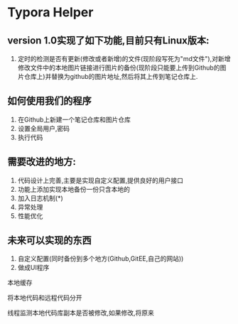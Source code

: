 # Typora Helper

## version 1.0实现了如下功能,目前只有Linux版本:

1. 定时的检测是否有更新(修改或者新增)的文件(现阶段写死为"md文件"),对新增修改文件中的本地图片链接进行图片的备份(现阶段只能要上传到Github的图片仓库上)并替换为github的图片地址,然后将其上传到笔记仓库上.

## 如何使用我们的程序

1. 在Github上新建一个笔记仓库和图片仓库
2. 设置全局用户,密码
3. 执行代码

## 需要改进的地方:

1. 代码设计上完善,主要是实现自定义配置,提供良好的用户接口
2. 功能上添加实现本地备份一份只含本地的
3. 加入日志机制(*)
4. 异常处理
5. 性能优化

## 未来可以实现的东西

1. 自定义配置(同时备份到多个地方(Github,GitEE,自己的网站))
2. 做成UI程序



本地缓存

将本地代码和远程代码分开

线程监测本地代码库副本是否被修改,如果修改,将原来

